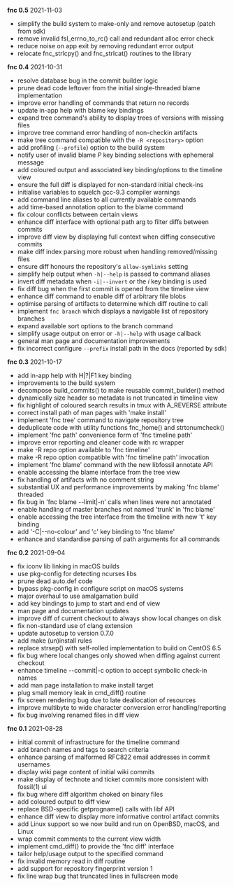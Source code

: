 **fnc 0.5** 2021-11-03

- simplify the build system to make-only and remove autosetup (patch from sdk)
- remove invalid fsl_errno_to_rc() call and redundant alloc error check
- reduce noise on app exit by removing redundant error output
- relocate fnc_strlcpy() and fnc_strlcat() routines to the library

**fnc 0.4** 2021-10-31

- resolve database bug in the commit builder logic
- prune dead code leftover from the initial single-threaded blame implementation
- improve error handling of commands that return no records
- update in-app help with blame key bindings
- expand tree command's ability to display trees of versions with missing files
- improve tree command error handling of non-checkin artifacts
- make tree command compatible with the `-R <repository>` option
- add profiling (`--profile`) option to the build system
- notify user of invalid blame _P_ key binding selections with ephemeral message
- add coloured output and associated key binding/options to the timeline view
- ensure the full diff is displayed for non-standard initial check-ins
- initialise variables to squelch gcc-9.3 compiler warnings
- add command line aliases to all currently available commands
- add time-based annotation option to the blame command
- fix colour conflicts between certain views
- enhance diff interface with optional path arg to filter diffs between commits
- improve diff view by displaying full context when diffing consecutive commits
- make diff index parsing more robust when handling removed/missing files
- ensure diff honours the repository's `allow-symlinks` setting
- simplify help output when `-h|--help` is passed to command aliases
- invert diff metadata when `-i|--invert` or the _i_ key binding is used
- fix diff bug when the first commit is opened from the timeline view
- enhance diff command to enable diff of arbitrary file blobs
- optimise parsing of artifacts to determine which diff routine to call
- implement `fnc branch` which displays a navigable list of repository branches
- expand available sort options to the branch command
- simplify usage output on error or `-h|--help` with usage callback
- general man page and documentation improvements
- fix incorrect configure `--prefix` install path in the docs (reported by sdk)

**fnc 0.3** 2021-10-17

- add in-app help with H|?|F1 key binding
- improvements to the build system
- decompose build_commits() to make reusable commit_builder() method
- dynamically size header so metadata is not truncated in timeline view
- fix highlight of coloured search results in tmux with A_REVERSE attribute
- correct install path of man pages with 'make install'
- implement 'fnc tree' command to navigate repository tree
- deduplicate code with utility functions fnc_home() and strtonumcheck()
- implement 'fnc path' convenience form of 'fnc timeline path'
- improve error reporting and cleaner code with rc wrapper
- make -R repo option available to 'fnc timeline' 
- make -R repo option compatible with 'fnc timeline path' invocation
- implement 'fnc blame' command with the new libfossil annotate API
- enable accessing the blame interface from the tree view
- fix handling of artifacts with no comment string
- substantial UX and performance improvements by making 'fnc blame' threaded
- fix bug in 'fnc blame --limit|-n' calls when lines were not annotated
- enable handling of master branches not named 'trunk' in 'fnc blame'
- enable accessing the tree interface from the timeline with new 't' key binding
- add '-C|--no-colour' and 'c' key binding to 'fnc blame'
- enhance and standardise parsing of path arguments for all commands

**fnc 0.2** 2021-09-04

- fix iconv lib linking in macOS builds
- use pkg-config for detecting ncurses libs
- prune dead auto.def code
- bypass pkg-config in configure script on macOS systems
- major overhaul to use amalgamation build
- add key bindings to jump to start and end of view
- man page and documentation updates
- improve diff of current checkout to always show local changes on disk
- fix non-standard use of clang extension
- update autosetup to version 0.7.0
- add make (un)install rules
- replace strsep() with self-rolled implementation to build on CentOS 6.5
- fix bug where local changes only showed when diffing against current checkout
- enhance timeline --commit|-c option to accept symbolic check-in names
- add man page installation to make install target
- plug small memory leak in cmd_diff() routine
- fix screen rendering bug due to late deallocation of resources
- improve multibyte to wide character conversion error handling/reporting
- fix bug involving renamed files in diff view

**fnc 0.1** 2021-08-28

- initial commit of infrastructure for the timeline command
- add branch names and tags to search criteria
- enhance parsing of malformed RFC822 email addresses in commit usernames
- display wiki page content of initial wiki commits
- make display of technote and ticket commits more consistent with fossil(1) ui
- fix bug where diff algorithm choked on binary files
- add coloured output to diff view
- replace BSD-specific getprogname() calls with libf API
- enhance diff view to display more informative control artifact commits
- add Linux support so we now build and run on OpenBSD, macOS, and Linux
- wrap commit comments to the current view width
- implement cmd_diff() to provide the 'fnc diff' interface
- tailor help/usage output to the specified command
- fix invalid memory read in diff routine
- add support for repository fingerprint version 1
- fix line wrap bug that truncated lines in fullscreen mode

